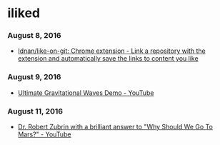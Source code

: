 # iliked
### August 8, 2016
- [Idnan/like-on-git: Chrome extension - Link a repository with the extension and automatically save the links to content you like](https://github.com/Idnan/like-on-git) 

### August 9, 2016
- [Ultimate Gravitational Waves Demo - YouTube](https://www.youtube.com/watch?v=dw7U3BYMs4U) 

### August 11, 2016
- [Dr. Robert Zubrin with a brilliant answer to "Why Should We Go To Mars?" - YouTube](https://www.youtube.com/watch?v=j2Mu8qfVb5I) 
